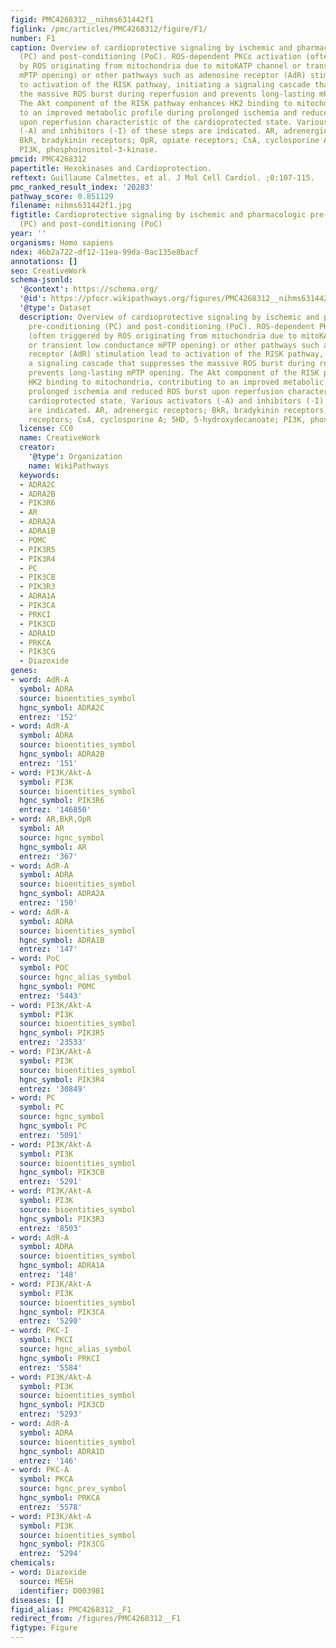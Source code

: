 ```yaml
---
figid: PMC4268312__nihms631442f1
figlink: /pmc/articles/PMC4268312/figure/F1/
number: F1
caption: Overview of cardioprotective signaling by ischemic and pharmacologic pre-conditioning
  (PC) and post-conditioning (PoC). ROS-dependent PKCε activation (often triggered
  by ROS originating from mitochondria due to mitoKATP channel or transient low conductance
  mPTP opening) or other pathways such as adenosine receptor (AdR) stimulation lead
  to activation of the RISK pathway, initiating a signaling cascade that suppresses
  the massive ROS burst during reperfusion and prevents long-lasting mPTP opening.
  The Akt component of the RISK pathway enhances HK2 binding to mitochondria, contributing
  to an improved metabolic profile during prolonged ischemia and reduced ROS burst
  upon reperfusion characteristic of the cardioprotected state. Various activators
  (-A) and inhibitors (-I) of these steps are indicated. AR, adrenergic receptors;
  BkR, bradykinin receptors; OpR, opiate receptors; CsA, cyclosporine A; 5HD, 5-hydroxydecanoate;
  PI3K, phosphoinositol-3-kinase.
pmcid: PMC4268312
papertitle: Hexokinases and Cardioprotection.
reftext: Guillaume Calmettes, et al. J Mol Cell Cardiol. ;0:107-115.
pmc_ranked_result_index: '20283'
pathway_score: 0.851129
filename: nihms631442f1.jpg
figtitle: Cardioprotective signaling by ischemic and pharmacologic pre-conditioning
  (PC) and post-conditioning (PoC)
year: ''
organisms: Homo sapiens
ndex: 46b2a722-df12-11ea-99da-0ac135e8bacf
annotations: []
seo: CreativeWork
schema-jsonld:
  '@context': https://schema.org/
  '@id': https://pfocr.wikipathways.org/figures/PMC4268312__nihms631442f1.html
  '@type': Dataset
  description: Overview of cardioprotective signaling by ischemic and pharmacologic
    pre-conditioning (PC) and post-conditioning (PoC). ROS-dependent PKCε activation
    (often triggered by ROS originating from mitochondria due to mitoKATP channel
    or transient low conductance mPTP opening) or other pathways such as adenosine
    receptor (AdR) stimulation lead to activation of the RISK pathway, initiating
    a signaling cascade that suppresses the massive ROS burst during reperfusion and
    prevents long-lasting mPTP opening. The Akt component of the RISK pathway enhances
    HK2 binding to mitochondria, contributing to an improved metabolic profile during
    prolonged ischemia and reduced ROS burst upon reperfusion characteristic of the
    cardioprotected state. Various activators (-A) and inhibitors (-I) of these steps
    are indicated. AR, adrenergic receptors; BkR, bradykinin receptors; OpR, opiate
    receptors; CsA, cyclosporine A; 5HD, 5-hydroxydecanoate; PI3K, phosphoinositol-3-kinase.
  license: CC0
  name: CreativeWork
  creator:
    '@type': Organization
    name: WikiPathways
  keywords:
  - ADRA2C
  - ADRA2B
  - PIK3R6
  - AR
  - ADRA2A
  - ADRA1B
  - POMC
  - PIK3R5
  - PIK3R4
  - PC
  - PIK3CB
  - PIK3R3
  - ADRA1A
  - PIK3CA
  - PRKCI
  - PIK3CD
  - ADRA1D
  - PRKCA
  - PIK3CG
  - Diazoxide
genes:
- word: AdR-A
  symbol: ADRA
  source: bioentities_symbol
  hgnc_symbol: ADRA2C
  entrez: '152'
- word: AdR-A
  symbol: ADRA
  source: bioentities_symbol
  hgnc_symbol: ADRA2B
  entrez: '151'
- word: PI3K/Akt-A
  symbol: PI3K
  source: bioentities_symbol
  hgnc_symbol: PIK3R6
  entrez: '146850'
- word: AR,BkR,OpR
  symbol: AR
  source: hgnc_symbol
  hgnc_symbol: AR
  entrez: '367'
- word: AdR-A
  symbol: ADRA
  source: bioentities_symbol
  hgnc_symbol: ADRA2A
  entrez: '150'
- word: AdR-A
  symbol: ADRA
  source: bioentities_symbol
  hgnc_symbol: ADRA1B
  entrez: '147'
- word: PoC
  symbol: POC
  source: hgnc_alias_symbol
  hgnc_symbol: POMC
  entrez: '5443'
- word: PI3K/Akt-A
  symbol: PI3K
  source: bioentities_symbol
  hgnc_symbol: PIK3R5
  entrez: '23533'
- word: PI3K/Akt-A
  symbol: PI3K
  source: bioentities_symbol
  hgnc_symbol: PIK3R4
  entrez: '30849'
- word: PC
  symbol: PC
  source: hgnc_symbol
  hgnc_symbol: PC
  entrez: '5091'
- word: PI3K/Akt-A
  symbol: PI3K
  source: bioentities_symbol
  hgnc_symbol: PIK3CB
  entrez: '5291'
- word: PI3K/Akt-A
  symbol: PI3K
  source: bioentities_symbol
  hgnc_symbol: PIK3R3
  entrez: '8503'
- word: AdR-A
  symbol: ADRA
  source: bioentities_symbol
  hgnc_symbol: ADRA1A
  entrez: '148'
- word: PI3K/Akt-A
  symbol: PI3K
  source: bioentities_symbol
  hgnc_symbol: PIK3CA
  entrez: '5290'
- word: PKC-I
  symbol: PKCI
  source: hgnc_alias_symbol
  hgnc_symbol: PRKCI
  entrez: '5584'
- word: PI3K/Akt-A
  symbol: PI3K
  source: bioentities_symbol
  hgnc_symbol: PIK3CD
  entrez: '5293'
- word: AdR-A
  symbol: ADRA
  source: bioentities_symbol
  hgnc_symbol: ADRA1D
  entrez: '146'
- word: PKC-A
  symbol: PKCA
  source: hgnc_prev_symbol
  hgnc_symbol: PRKCA
  entrez: '5578'
- word: PI3K/Akt-A
  symbol: PI3K
  source: bioentities_symbol
  hgnc_symbol: PIK3CG
  entrez: '5294'
chemicals:
- word: Diazoxide
  source: MESH
  identifier: D003981
diseases: []
figid_alias: PMC4268312__F1
redirect_from: /figures/PMC4268312__F1
figtype: Figure
---
```

